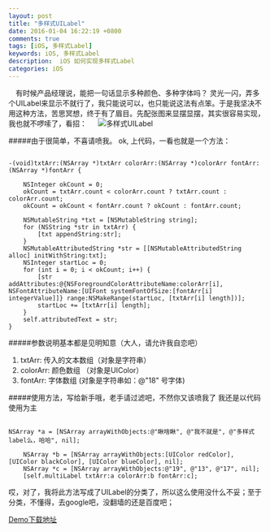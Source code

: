 ```yaml
---
layout: post
title: "多样式UILabel"
date: 2016-01-04 16:22:19 +0800
comments: true
tags: [iOS, 多样式Label]
keywords: iOS, 多样式Label
description:  iOS 如何实现多样式Label
categories: iOS
---
```

 有时候产品经理说，能把一句话显示多种颜色、多种字体吗？ 灵光一闪，弄多个UILabel来显示不就行了，我只能说可以，也只能说这法有点笨。于是我坚决不用这种方法，苦思冥想，终于有了眉目。先配张图来显摆显摆，其实很容易实现，我也就不啰嗦了，看招：
 <!--more-->
![多样式UILabel](http://upload-images.jianshu.io/upload_images/1168293-0ce90e359fcc8c76.png)

#####由于很简单，不喜请喷我。
ok, 上代码，一看也就是一个方法：
<pre><code>
-(void)txtArr:(NSArray *)txtArr colorArr:(NSArray *)colorArr fontArr:(NSArray *)fontArr {

    NSInteger okCount = 0;
    okCount = txtArr.count < colorArr.count ? txtArr.count : colorArr.count;
    okCount = okCount < fontArr.count ? okCount : fontArr.count;

    NSMutableString *txt = [NSMutableString string];
    for (NSString *str in txtArr) {
        [txt appendString:str];
    }
    NSMutableAttributedString *str = [[NSMutableAttributedString alloc] initWithString:txt];
    NSInteger startLoc = 0;
    for (int i = 0; i < okCount; i++) {
        [str addAttributes:@{NSForegroundColorAttributeName:colorArr[i], NSFontAttributeName:[UIFont systemFontOfSize:[fontArr[i] integerValue]]} range:NSMakeRange(startLoc, [txtArr[i] length])];
        startLoc += [txtArr[i] length];
    }
    self.attributedText = str;
}
</code></pre>
#####参数说明基本都是见明知意（大人，请允许我自恋吧）
1. txtArr: 传入的文本数组（对象是字符串）
2. colorArr: 颜色数组  （对象是UIColor）
3. fontArr: 字体数组  (对象是字符串如：@"18" 号字体)

#####使用方法，写给新手哦，老手请过滤吧，不然你又该喷我了
我还是以代码使用为主
<pre><code>
NSArray *a = [NSArray arrayWithObjects:@"瞅啥瞅", @"我不就是", @"多样式label么，哈哈", nil];

    NSArray *b = [NSArray arrayWithObjects:[UIColor redColor], [UIColor blackColor], [UIColor blueColor], nil];
    NSArray *c = [NSArray arrayWithObjects:@"19", @"13", @"17", nil];
    [self.multiLabel txtArr:a colorArr:b fontArr:c];
</code></pre>
哎，对了，我将此方法写成了UILabel的分类了，所以这么使用没什么不妥；至于分类，不懂得，去google吧，没翻墙的还是百度吧；

[Demo下载地址](https://github.com/Ashen-Zhao/multiLabel)